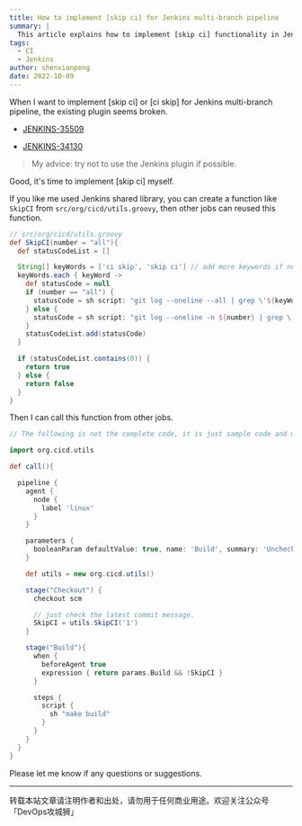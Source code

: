 ```yaml
---
title: How to implement [skip ci] for Jenkins multi-branch pipeline
summary: |
  This article explains how to implement [skip ci] functionality in Jenkins multi-branch pipelines, allowing you to skip builds based on commit messages.
tags:
  - CI
  - Jenkins
author: shenxianpeng
date: 2022-10-09
---
```


When I want to implement [skip ci] or [ci skip] for Jenkins multi-branch pipeline, the existing plugin seems broken.

* [JENKINS-35509](https://issues.jenkins.io/browse/JENKINS-35509)

* [JENKINS-34130](https://issues.jenkins.io/browse/JENKINS-34130)

> My advice: try not to use the Jenkins plugin if possible.

Good, it's time to implement [skip ci] myself.

If you like me used Jenkins shared library, you can create a function like `SkipCI` from `src/org/cicd/utils.groovy`, then other jobs can reused this function.

```groovy
// src/org/cicd/utils.groovy
def SkipCI(number = "all"){
  def statusCodeList = []

  String[] keyWords = ['ci skip', 'skip ci'] // add more keywords if need.
  keyWords.each { keyWord ->
    def statusCode = null
    if (number == "all") {
      statusCode = sh script: "git log --oneline --all | grep \'${keyWord}\'", returnStatus: true
    } else {
      statusCode = sh script: "git log --oneline -n ${number} | grep \'${keyWord}\'", returnStatus: true
    }
    statusCodeList.add(statusCode)
  }

  if (statusCodeList.contains(0)) {
    return true
  } else {
    return false
  }
}
```

Then I can call this function from other jobs.

```groovy
// The following is not the complete code, it is just sample code and may not be run successfully.

import org.cicd.utils

def call(){

  pipeline {
    agent {
      node {
        label 'linux'
      }
    }

    parameters {
      booleanParam defaultValue: true, name: 'Build', summary: 'Uncheck to skip build.'
    }

    def utils = new org.cicd.utils()

    stage("Checkout") {
      checkout scm

      // just check the latest commit message.
      SkipCI = utils.SkipCI('1')
    }

    stage("Build"){
      when {
        beforeAgent true
        expression { return params.Build && !SkipCI }
      }

      steps {
        script {
          sh "make build"
        }
      }
    }
  }
}

```

Please let me know if any questions or suggestions.

---

转载本站文章请注明作者和出处，请勿用于任何商业用途。欢迎关注公众号「DevOps攻城狮」
